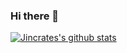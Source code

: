 ### Hi there 👋

[![Jincrates's github stats](https://github-readme-stats.vercel.app/api?username=jincrates)](https://github.com/anuraghazra/github-readme-stats)

<!--
**jincrates/jincrates** is a ✨ _special_ ✨ repository because its `README.md` (this file) appears on your GitHub profile.

Here are some ideas to get you started:

- 🔭 I’m currently working on ...
- 🌱 I’m currently learning ...
- 👯 I’m looking to collaborate on ...
- 🤔 I’m looking for help with ...
- 💬 Ask me about ...
- 📫 How to reach me: ...
- 😄 Pronouns: ...
- ⚡ Fun fact: ...
-->
